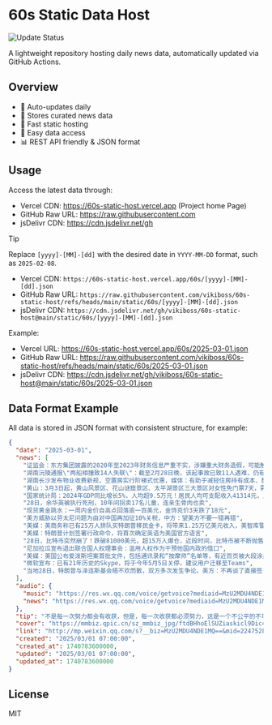 # 60s Static Data Host

![Update Status](https://github.com/vikiboss/60s-static-host/workflows/schedule/badge.svg)

A lightweight repository hosting daily news data, automatically updated via GitHub Actions.

## Overview

- 🔄 Auto-updates daily
- 📰 Stores curated news data
- 🚀 Fast static hosting
- 🔑 Easy data access
- 📊 REST API friendly & JSON format

## Usage

Access the latest data through:

- Vercel CDN: https://60s-static-host.vercel.app (Project home Page)
- GitHub Raw URL: https://raw.githubusercontent.com
- jsDelivr CDN: https://cdn.jsdelivr.net/gh

> [!TIP]
> Replace `[yyyy]-[MM]-[dd]` with the desired date in `YYYY-MM-DD` format, such as `2025-02-08`.

- Vercel CDN: `https://60s-static-host.vercel.app/60s/[yyyy]-[MM]-[dd].json`
- GitHub Raw URL: `https://raw.githubusercontent.com/vikiboss/60s-static-host/refs/heads/main/static/60s/[yyyy]-[MM]-[dd].json`
- jsDelivr CDN: `https://cdn.jsdelivr.net/gh/vikiboss/60s-static-host@main/static/60s/[yyyy]-[MM]-[dd].json`

Example:

- Vercel URL: https://60s-static-host.vercel.app/60s/2025-03-01.json
- GitHub Raw URL: https://raw.githubusercontent.com/vikiboss/60s-static-host/refs/heads/main/static/60s/2025-03-01.json
- jsDelivr CDN: https://cdn.jsdelivr.net/gh/vikiboss/60s-static-host@main/static/60s/2025-03-01.json

## Data Format Example

All data is stored in JSON format with consistent structure, for example:

```json
{
  "date": "2025-03-01",
  "news": [
    "证监会：东方集团披露的2020年至2023年财务信息严重不实，涉嫌重大财务造假，可能触及重大违法强制退市情形",
    "湖南沅陵通报\"两船相撞致14人失联\"：截至2月28日晚，该起事故已致11人遇难，仍有5人失联",
    "湖南长沙发布物业收费新规，空置房实行阶梯式优惠，媒体：有助于减轻住房持有成本、鼓励住房消费",
    "黄山：3月3日起，黄山风景区、花山谜窟景区、太平湖景区三大景区对女性免门票7天，需至少提前1天预约",
    "国家统计局：2024年GDP同比增长5%，人均超9.5万元！居民人均可支配收入41314元，比上年增长5.3%",
    "28日，余华英被执行死刑，10年间拐卖17名儿童，连亲生骨肉也卖",
    "现货黄金跳水：一周内金价自高点回落逾一百美元，金饰克价3天跌了18元",
    "美方威胁以芬太尼问题为由对中国再加征10%关税，中方：望美方不要一错再错",
    "美媒：美商务称已有25万人排队买特朗普移民金卡，将带来1.25万亿美元收入，美智库警告投资者或成\"冤大头\"",
    "美媒：特朗普计划签署行政命令，将首次确定英语为美国官方语言",
    "28日，比特币突然崩了！跌破81000美元，超15万人爆仓，近段时间，比特币被不断抛售，从峰值下跌了25%",
    "尼加拉瓜宣布退出联合国人权理事会：滥用人权作为干预他国内政的借口",
    "美媒：美国公布爱泼斯坦案首批文件，包括通讯录和“按摩师”名单等，有近百页被大段涂黑，美司法部长斥FBI私藏数千页文件不提交",
    "微软宣布：已有21年历史的Skype，将于今年5月5日关停，建议用户迁移至Teams",
    "当地28日，特朗普与泽连斯基会晤不欢而散，双方多次发生争论。美方：不再谈了直接签，协议不含任何美国支持乌方的承诺！特朗普：泽连斯基不尊重美国，可以在准备好实现和平时再回来，泽连斯基：至少要一句安全保障"
  ],
  "audio": {
    "music": "https://res.wx.qq.com/voice/getvoice?mediaid=MzU2MDU4NDE1MV8yMjQ3NTI4NDY4",
    "news": "https://res.wx.qq.com/voice/getvoice?mediaid=MzU2MDU4NDE1MV8yMjQ3NTI4NDY3"
  },
  "tip": "不是每一次努力都会有收获，但是，每一次收获都必须努力，这是一个不公平的不可逆转的命题",
  "cover": "https://mmbiz.qpic.cn/sz_mmbiz_jpg/ftdBHhoElSUZiaskicl9Dic4U8BRibRUECnOm8ibvSWmmwshWYbrfjbribylhgqpx93JKib7tuo3emKrbTTnheibHwAKOQ/0?wx_fmt=jpeg",
  "link": "http://mp.weixin.qq.com/s?__biz=MzU2MDU4NDE1MQ==&mid=2247528469&idx=1&sn=bcf94efabe2079f576e694591c4400c3",
  "created": "2025/03/01 07:00:00",
  "created_at": 1740783600000,
  "updated": "2025/03/01 07:00:00",
  "updated_at": 1740783600000
}
```

## License

MIT
